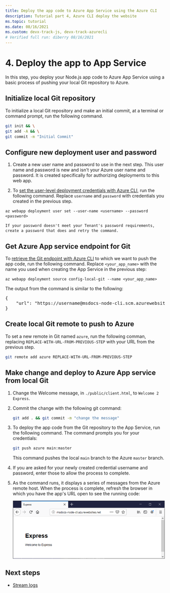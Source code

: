 ```yaml
---
title: Deploy the app code to Azure App Service using the Azure CLI
description: Tutorial part 4, Azure CLI deploy the website
ms.topic: tutorial
ms.date: 08/16/2021
ms.custom: devx-track-js, devx-track-azurecli
# Verified full run: diberry 08/16/2021
---
```


# 4. Deploy the app to App Service

In this step, you deploy your Node.js app code to Azure App Service using a basic process of pushing your local Git repository to Azure.

## Initialize local Git repository

To initialize a local Git repository and make an initial commit, at a terminal or command prompt, run the following command. 

```bash
git init && \
git add -A && \
git commit -m "Initial Commit"
```

## Configure new deployment user and password

1. Create a new user name and password to use in the next step. This user name and password is new and isn't your Azure user name and password. It is created specifically for authorizing deployments to this web app.

1. To [set the user-level deployment credentials with Azure CLI](/azure/app-service/deploy-configure-credentials), run the following command. Replace `username` and `password` with credentials you created in the previous step. 

```azurecli
az webapp deployment user set --user-name <username> --password <password>
```

    If your password doesn't meet your Tenant's password requirements, create a password that does and retry the command.

## Get Azure App service endpoint for Git

To [retrieve the Git endpoint with Azure CLI](/cli/azure/webapp/deployment/source) to which we want to push the app code, run the following command. Replace `<your_app_name>` with the name you used when creating the App Service in the previous step:

```azurecli
az webapp deployment source config-local-git --name <your_app_name>
```

The output from the command is similar to the following:

<pre>
{
    "url": "https://username@msdocs-node-cli.scm.azurewebsites.net/msdocs-node-cli.git"
}
</pre>

## Create local Git remote to push to Azure

To set a new remote in Git named `azure`, run the following comman, replacing `REPLACE-WITH-URL-FROM-PREVIOUS-STEP` with your URL from the previous step. 

```bash
git remote add azure REPLACE-WITH-URL-FROM-PREVIOUS-STEP
```

## Make change and deploy to Azure App service from local Git

1. Change the Welcome message, in `./public/client.html`, to `Welcome 2 Express`.

1. Commit the change with the following git command:

    ```bash
    git add . && git commit -m "change the message"
    ```

1. To deploy the app code from the Git repository to the App Service, run the following command. The command prompts you for your credentials:

    ```bash
    git push azure main:master
    ```

    This command pushes the local `main` branch to the Azure `master` branch.  

1. If you are asked for your newly created credential username and password, enter those to allow the process to complete. 

1. As the command runs, it displays a series of messages from the Azure remote host. When the process is complete, refresh the browser in which you have the app's URL open to see the running code:

    ![App code running on Azure](../../media/azure-cli/remote-app.png)

## Next steps

* [Stream logs](tutorial-vscode-azure-cli-node-05.md)
